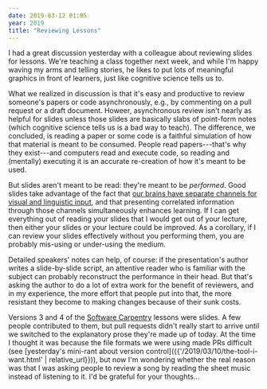 ```yaml
---
date: 2019-03-12 01:05
year: 2019
title: "Reviewing Lessons"
---
```


I had a great discussion yesterday with a colleague about reviewing slides for lessons.
We're teaching a class together next week,
and while I'm happy waving my arms and telling stories,
he likes to put lots of meaningful graphics in front of learners,
just like cognitive science tells us to.

What we realized in discussion is that
it's easy and productive to review someone's papers or code asynchronously,
e.g.,
by commenting on a pull request or a draft document.
Howeer,
asynchronous review isn't nearly as helpful for slides
unless those slides are basically slabs of point-form notes
(which cognitive science tells us is a bad way to teach).
The difference,
we concluded,
is reading a paper or some code is a faithful simulation of how that material is meant to be consumed.
People read papers---that's why they exist---and computers read and execute code,
so reading and (mentally) executing it is an accurate re-creation of how it's meant to be used.

But slides aren't meant to be read:
they're meant to be *performed*.
Good slides take advantage of the fact that
[our brains have separate channels for visual and linguistic input](http://teachtogether.tech/en/load/#s:load-split-attention),
and that presenting correlated information through those channels simultaneously enhances learning.
If I can get everything out of reading your slides that I would get out of your lecture,
then either your slides or your lecture could be improved.
As a corollary,
if I can review your slides effectively without you performing them,
you are probably mis-using or under-using the medium.

Detailed speakers' notes can help, of course:
if the presentation's author writes a slide-by-slide script,
an attentive reader who is familiar with the subject
can probably reconstruct the performance in their head.
But that's asking the author to do a lot of extra work for the benefit of reviewers,
and in my experience,
the more effort that people put into that,
the more resistant they become to making changes
because of their sunk costs.

Versions 3 and 4 of the [Software Carpentry](http://software-carpentry.org) lessons were slides.
A few people contributed to them,
but pull requests didn't really start to arrive until we switched to the explanatory prose
they're made up of today.
At the time I thought it was because the file formats we were using made PRs difficult
(see [yesterday's mini-rant about version control]({{'/2019/03/10/the-tool-i-want.html' | relative_url}})),
but now I'm wondering whether the real reason was that
I was asking people to review a song by reading the sheet music
instead of listening to it.
I'd be grateful for your thoughts...
